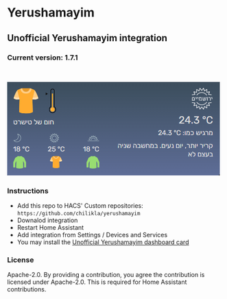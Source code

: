 # Yerushamayim
## Unofficial Yerushamayim integration

### Current version: 1.7.1
<br/>

![screenshot](https://raw.githubusercontent.com/chilikla/yerushamayim/main/screenshot.png)

### Instructions
- Add this repo to HACS' Custom repositories: `https://github.com/chilikla/yerushamayim`
- Downalod integration
- Restart Home Assistant
- Add integration from Settings / Devices and Services
- You may install the [Unofficial Yerushamayim dashboard card](https://github.com/chilikla/yerushamayim-card)

### License
Apache-2.0. By providing a contribution, you agree the contribution is licensed under Apache-2.0. This is required for Home Assistant contributions.
